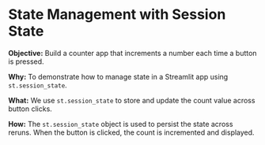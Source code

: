 # State Management with Session State

**Objective:** Build a counter app that increments a number each time a button is pressed.



**Why:** To demonstrate how to manage state in a Streamlit app using `st.session_state`.

**What:** We use `st.session_state` to store and update the count value across button clicks.

**How:** The `st.session_state` object is used to persist the state across reruns. When the button is clicked, the count is incremented and displayed.